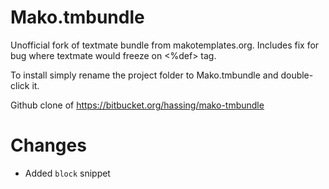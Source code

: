 # Mako.tmbundle

Unofficial fork of textmate bundle from makotemplates.org.
Includes fix for bug where textmate would freeze on <%def> tag.

To install simply rename the project folder to Mako.tmbundle and double-click it.

Github clone of https://bitbucket.org/hassing/mako-tmbundle

# Changes

- Added `block` snippet
